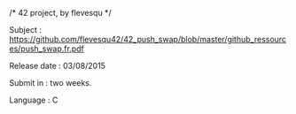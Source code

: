/* 42 project, by flevesqu */

Subject : https://github.com/flevesqu42/42_push_swap/blob/master/github_ressources/push_swap.fr.pdf

Release date : 03/08/2015

Submit in : two weeks.

Language : C
